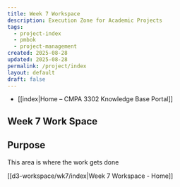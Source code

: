 ```yaml
---
title: Week 7 Workspace
description: Execution Zone for Academic Projects
tags:
  - project-index
  - pmbok
  - project-management
created: 2025-08-28
updated: 2025-08-28
permalink: /project/index
layout: default
draft: false
---
```

- [[index|Home – CMPA 3302 Knowledge Base Portal]]
## Week 7 Work Space
## Purpose
This area is where the work gets done

[[d3-workspace/wk7/index|Week 7 Workspace - Home]]
